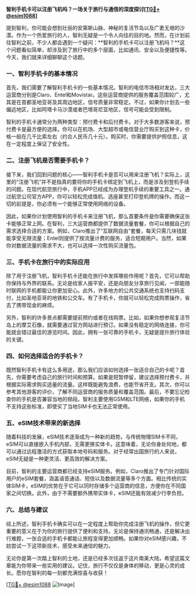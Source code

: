 **智利手机卡可以注册飞机吗？一场关于旅行与通信的深度探讨[[TG💪+ @esim1088](https://t.me/s/esim1088)]**

提到智利，你可能会想到壮丽的安第斯山脉、神秘的复活节岛以及广袤无垠的沙漠。作为一个热爱旅行的人，智利无疑是一个令人向往的目的地。然而，在计划前往智利之前，不少人都会遇到一个疑问：**智利的手机卡可以注册飞机吗？**这个问题看似简单，却涉及到了旅行中的多个层面，比如通讯、安全以及便捷性等。今天，我们就来详细聊聊这个话题。

### 一、智利手机卡的基本情况

首先，我们需要了解智利手机卡的一些基本情况。智利的电信市场相对发达，三大运营商分别是Claro、Entel和Movistar。这些运营商提供的服务覆盖范围较广，尤其是在首都圣地亚哥及其周边地区，信号质量非常稳定。不过，如果你计划去一些偏远地区，比如阿塔卡马沙漠或者巴塔哥尼亚地区，信号可能会受到限制。

智利的手机卡通常分为两种类型：预付费卡和后付费卡。对于大多数游客来说，预付费卡是最方便的选择。你可以在机场、大型超市或电信营业厅购买到这种卡，价格一般在几千比索左右（约合人民币几十元）。购买时，你需要提供护照信息，这在一定程度上保证了安全性。

### 二、注册飞机是否需要手机卡？

接下来，我们回到问题的核心——智利手机卡是否可以用来注册飞机？实际上，这里的“注册飞机”并不是指真的要将你的手机卡绑定到飞机上，而是涉及到登机手续的问题。在现代航空旅行中，手机APP已经成为办理登机手续的重要工具之一。通过航空公司官方APP，你可以轻松完成值机、选座甚至打印登机牌的操作。而这一切的前提是，你必须有一个能够正常使用网络的设备。

因此，如果你计划使用智利的手机卡来注册飞机，那么首要条件是你需要确保这张卡能够正常上网。在智利，三大运营商都提供了数据流量套餐，你可以根据自己的需求选择合适的方案。例如，Claro推出了“互联网自由”套餐，每天只需几块钱就能享受无限流量；Entel则提供了按流量计费的服务，适合短期用户。当然，如果你对数据流量的需求不大，也可以选择一次性购买流量包。

### 三、手机卡在旅行中的实际应用

除了用于注册飞机，智利手机卡还能在旅行中发挥哪些作用呢？首先，它可以帮助你保持与外界的联系。无论是给家人报平安，还是向朋友分享旅行见闻，一部能随时联网的手机都能让你更加安心。此外，许多地方的公共交通系统也支持扫码支付，比如圣地亚哥的地铁和公交车。有了手机卡，你就可以轻松完成购票操作，省去了携带现金的麻烦。

另外，智利的许多景点都需要提前预约或者在线购票。比如，如果你想参观复活节岛上的摩艾石像，就需要通过官方网站进行预订。如果没有稳定的网络连接，你可能就会错过最佳的游览时间。因此，拥有一张可靠的手机卡，无疑是提升旅行体验的关键。

### 四、如何选择适合的手机卡？

既然智利手机卡有这么多用途，那么我们应该如何选择一张适合自己的卡呢？首先，你需要考虑自己的旅行时间和预算。如果是短暂停留，建议选择预付费卡，并根据实际需求购买适量的流量。这样既能避免浪费，也能节省开支。其次，你可以参考其他游客的评价，了解不同运营商的服务质量和覆盖范围。最后，不要忘记检查你的手机是否兼容当地的频段。智利主要使用GSM和LTE网络，如果你的手机不支持这些标准，即使买了当地SIM卡也无法正常使用。

### 五、eSIM技术带来的新选择

随着科技的发展，eSIM技术逐渐成为一种新的趋势。与传统物理SIM卡不同，eSIM可以直接嵌入手机内部，无需更换实体卡。这意味着，无论你身处何地，都可以通过远程激活的方式获取本地号码和服务。对于经常出国旅行的人来说，eSIM无疑是一种更灵活、更高效的解决方案。

目前，智利的主要运营商都已经支持eSIM服务。例如，Claro推出了专门针对国际用户的eSIM套餐，涵盖语音通话、短信以及数据流量等多个方面。相比传统的实体SIM卡，eSIM的优势在于它可以同时存储多个运营商的信息，方便你在不同国家之间切换。此外，由于不需要额外携带实体卡，eSIM还能有效减少行李负担。

### 六、总结与建议

综上所述，智利手机卡确实可以在一定程度上帮助你完成注册飞机的操作，但它更重要的意义在于为你的旅行提供了便利和支持。无论是保持通讯畅通，还是解决出行难题，一张合适的手机卡都能让旅程变得更加顺畅。如果你对eSIM感兴趣，不妨尝试一下这项新技术，感受未来通信的魅力。

无论你是第一次踏上智利的土地，还是已经多次往返于这片南美大陆，希望这篇文章能为你带来一些实用的建议。记住，旅行不仅仅是身体的移动，更是心灵的成长。愿你在智利的每一刻都充满惊喜与收获！

[[TG💪+ @esim1088](https://t.me/s/esim1088) ![Image](https://i.postimg.cc/4NQfJmqS/Snipaste-2025-05-13-00-14-12.png)]